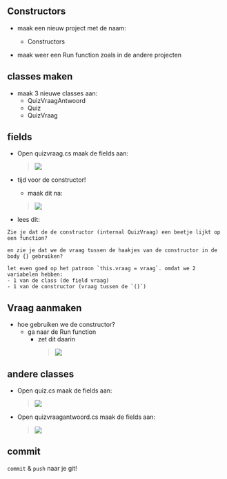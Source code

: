 ## Constructors

- maak een nieuw project met de naam:
    - Constructors

- maak weer een Run function zoals in de andere projecten

## classes maken

- maak 3 nieuwe classes aan:
    - QuizVraagAntwoord
    - Quiz
    - QuizVraag


## fields

- Open quizvraag.cs maak de fields aan:
    > ![](img/quizvraag.PNG)

- tijd voor de constructor!
    - maak dit na:
    > ![](img/quizvraagconst.PNG)

- lees dit:
```
Zie je dat de de constructor (internal QuizVraag) een beetje lijkt op een function?

en zie je dat we de vraag tussen de haakjes van de constructor in de body {} gebruiken?

let even goed op het patroon `this.vraag = vraag`. omdat we 2 variabelen hebben:
- 1 van de class (de field vraag)
- 1 van de constructor (vraag tussen de `()`)

```

## Vraag aanmaken

- hoe gebruiken we de constructor?
    - ga naar de Run function
        - zet dit daarin
            > ![](img/run.PNG)

## andere classes
- Open quiz.cs maak de fields aan:
    > ![](img/quiz.PNG)

- Open quizvraagantwoord.cs maak de fields aan:
    > ![](img/vraagantwoord.PNG)

## commit

`commit` & `push` naar je git! 